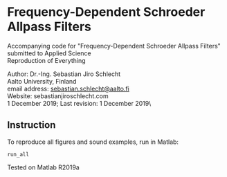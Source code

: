 # Frequency-Dependent Schroeder Allpass Filters
Accompanying code for "Frequency-Dependent Schroeder Allpass Filters" submitted to Applied Science\
Reproduction of Everything

Author: Dr.-Ing. Sebastian Jiro Schlecht\
Aalto University, Finland\
email address: sebastian.schlecht@aalto.fi\
Website: sebastianjiroschlecht.com\
1 December 2019; Last revision: 1 December 2019\

## Instruction

To reproduce all figures and sound examples, run in Matlab:

```
run_all 
```

Tested on Matlab R2019a